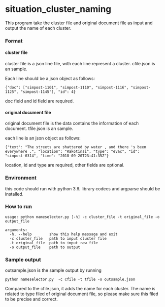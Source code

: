 # situation_cluster_naming
This program take the cluster file and original document file as input and output the name of each cluster.

### Format

#### cluster file
cluster file is a json line file, with each line represent a cluster. cfile.json is an sample.

Each line should be a json object as follows:
```
{"doc": ["simpost-1101", "simpost-1110", "simpost-1116", "simpost-1125", "simpost-1145"], "id": 4}
```
doc field and id field are required.

#### original document file
original document file is the data contains the information of each document. tfile.json is an sample.

each line is an json object as follows:
```
{"text": "The streets are shattered by water , and there 's been everywhere .", "location": "Rakotinsi", "type": "evac", "id": "simpost-0314", "time": "2018-09-20T23:41:35Z"}
```
location, id and type are required, other fields are optional.

### Environment
this code should run with python 3.6. library codecs and argparse should be installed.

### How to run

```
usage: python nameselector.py [-h] -c cluster_file -t original_file -o output_file

arguments:
  -h, --help        show this help message and exit
  -c cluster_file   path to input cluster file
  -t original_file  path to input raw file
  -o output_file    path to output
```

### Sample output
outsample.json is the sample output by running 

```
python nameselector.py  -c cfile -t tfile -o outsample.json
```
Compared to the cfile.json, it adds the name for each cluster. The name is related to type filed of original document file, so please make sure this filed to be precise and correct.
